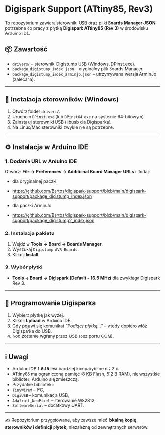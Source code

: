 # Digispark Support (ATtiny85, Rev3)

To repozytorium zawiera sterowniki USB oraz pliki **Boards Manager JSON** potrzebne do pracy z płytką **Digispark ATtiny85 (Rev 3)** w środowisku Arduino IDE.

## 📦 Zawartość
- `drivers/` – sterowniki Digistump USB (Windows, DPinst.exe).
- `package_digistump_index.json` – oryginalny plik Boards Manager.
- `package_digistump_index_arminjo.json` – utrzymywana wersja ArminJo (zalecana).

---

## 🔧 Instalacja sterowników (Windows)
1. Otwórz folder `drivers/`.
2. Uruchom `DPinst.exe` (lub `DPinst64.exe` na systemie 64-bitowym).
3. Zainstaluj sterowniki USB (libusb dla Digisparka).
4. Na Linux/Mac sterowniki zwykle nie są potrzebne.

---

## ⚙️ Instalacja w Arduino IDE

### 1. Dodanie URL w Arduino IDE
Otwórz: **File → Preferences → Additional Board Manager URLs** i dodaj:

- dla oryginalnej paczki:

- https://github.com/Bertos/digispark-support/blob/main/digispark-support/package_digistump_index.json

- dla paczki ArminJo

- https://github.com/Bertos/digispark-support/blob/main/digispark-support/package_digistump2_index.json

### 2. Instalacja pakietu
1. Wejdź w **Tools → Board → Boards Manager**.
2. Wyszukaj `Digistump AVR Boards`.
3. Kliknij **Install**.

### 3. Wybór płytki
- **Tools → Board → Digispark (Default - 16.5 MHz)** dla zwykłego Digispark Rev 3.

---

## 🚀 Programowanie Digisparka
1. Wybierz płytkę jak wyżej.
2. Kliknij **Upload** w Arduino IDE.
3. Gdy pojawi się komunikat *"Podłącz płytkę..."* – wtedy dopiero włóż Digisparka do USB.
4. Kod zostanie wgrany przez USB (bez portu COM).

---

## ℹ️ Uwagi
- Arduino IDE **1.8.19** jest bardziej kompatybilne niż 2.x.
- ATtiny85 ma ograniczoną pamięć (8 KB Flash, 512 B RAM), nie wszystkie biblioteki Arduino się zmieszczą.
- Przydatne biblioteki:
- `TinyWireM` – I²C,
- `DigiUSB` – komunikacja USB,
- `Adafruit_NeoPixel` – sterowanie WS2812,
- `SoftwareSerial` – dodatkowy UART.

---

✍️ Repozytorium przygotowane, aby zawsze mieć **lokalną kopię sterowników i definicji płytek**, niezależną od zewnętrznych serwerów.
